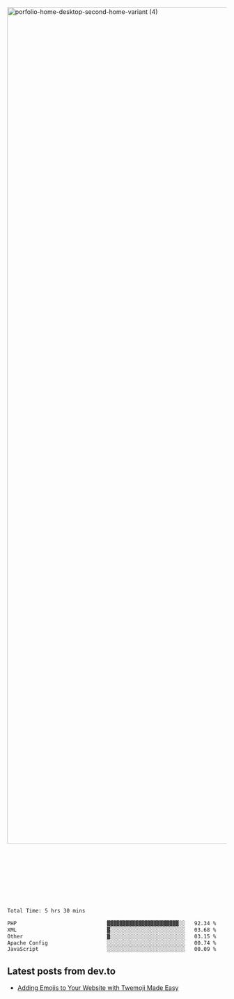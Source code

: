 <img width="1920" alt="porfolio-home-desktop-second-home-variant (4)" src="https://user-images.githubusercontent.com/44812120/231556360-1ee1d327-1a45-4bda-a93d-dd32a34149e4.png">
 
 
 
 
 
 <br><br><br><br><br><br><br>
<!--START_SECTION:waka-->

```txt
Total Time: 5 hrs 30 mins

PHP                             ▓▓▓▓▓▓▓▓▓▓▓▓▓▓▓▓▓▓▓▓▓▓▓░░   92.34 %
XML                             ▓░░░░░░░░░░░░░░░░░░░░░░░░   03.68 %
Other                           ▓░░░░░░░░░░░░░░░░░░░░░░░░   03.15 %
Apache Config                   ░░░░░░░░░░░░░░░░░░░░░░░░░   00.74 %
JavaScript                      ░░░░░░░░░░░░░░░░░░░░░░░░░   00.09 %
```

<!--END_SECTION:waka-->

## Latest posts from dev.to
<!-- MEDIUM-STORY-LIST:START -->
- [Adding Emojis to Your Website with Twemoji Made Easy](https://dev.to/danielsebesta/adding-emojis-to-your-website-with-twemoji-made-easy-mc8)
<!-- MEDIUM-STORY-LIST:END -->

